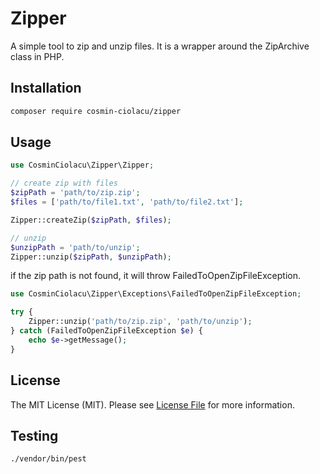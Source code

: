 # Zipper

A simple tool to zip and unzip files. It is a wrapper around the ZipArchive class in PHP.

## Installation

```bash
composer require cosmin-ciolacu/zipper
```

## Usage

```php
use CosminCiolacu\Zipper\Zipper;

// create zip with files
$zipPath = 'path/to/zip.zip';
$files = ['path/to/file1.txt', 'path/to/file2.txt'];

Zipper::createZip($zipPath, $files);

// unzip
$unzipPath = 'path/to/unzip';
Zipper::unzip($zipPath, $unzipPath);
```
if the zip path is not found, it will throw FailedToOpenZipFileException.

```php
use CosminCiolacu\Zipper\Exceptions\FailedToOpenZipFileException;

try {
    Zipper::unzip('path/to/zip.zip', 'path/to/unzip');
} catch (FailedToOpenZipFileException $e) {
    echo $e->getMessage();
}
```

## License

The MIT License (MIT). Please see [License File](LICENSE.md) for more information.

## Testing

```bash
./vendor/bin/pest
```